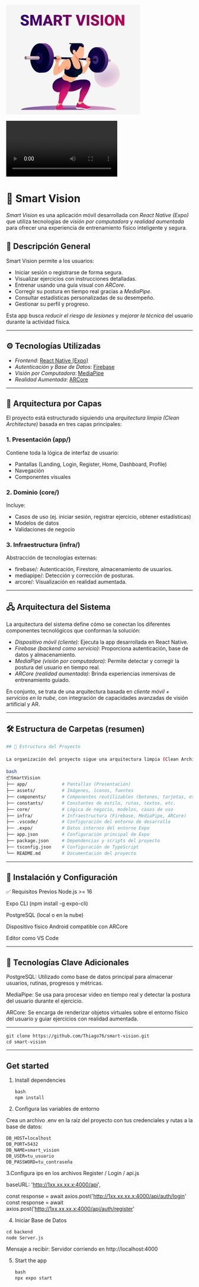 ![Logo Smart Vision](./SMART-VISION/app/assets/images/logo.png)

![Descripción del video](./SMART-VISION/app/assets/Demostracion.mp4)


# 🧠 Smart Vision

*Smart Vision* es una aplicación móvil desarrollada con *React Native (Expo)* que utiliza tecnologías de *visión por computadora* y *realidad aumentada* para ofrecer una experiencia de entrenamiento físico inteligente y segura.

## 🚀 Descripción General

Smart Vision permite a los usuarios:

- Iniciar sesión o registrarse de forma segura.
- Visualizar ejercicios con instrucciones detalladas.
- Entrenar usando una guía visual con *ARCore*.
- Corregir su postura en tiempo real gracias a *MediaPipe*.
- Consultar estadísticas personalizadas de su desempeño.
- Gestionar su perfil y progreso.

Esta app busca *reducir el riesgo de lesiones* y *mejorar la técnica* del usuario durante la actividad física.

---

## ⚙ Tecnologías Utilizadas

- *Frontend*: [React Native (Expo)](https://expo.dev/)
- *Autenticación y Base de Datos*: [Firebase](https://firebase.google.com/)
- *Visión por Computadora*: [MediaPipe](https://mediapipe.dev/)
- *Realidad Aumentada*: [ARCore](https://developers.google.com/ar)

---

## 🧱 Arquitectura por Capas

El proyecto está estructurado siguiendo una *arquitectura limpia (Clean Architecture)* basada en tres capas principales:

### 1. **Presentación (app/)**

Contiene toda la lógica de interfaz de usuario:

- Pantallas (Landing, Login, Register, Home, Dashboard, Profile)
- Navegación
- Componentes visuales

### 2. **Dominio (core/)**

Incluye:

- Casos de uso (ej. iniciar sesión, registrar ejercicio, obtener estadísticas)
- Modelos de datos
- Validaciones de negocio

### 3. **Infraestructura (infra/)**

Abstracción de tecnologías externas:

- firebase/: Autenticación, Firestore, almacenamiento de usuarios.
- mediapipe/: Detección y corrección de posturas.
- arcore/: Visualización en realidad aumentada.

---

## 🖧 Arquitectura del Sistema

La arquitectura del sistema define cómo se conectan los diferentes componentes tecnológicos que conforman la solución:

- *Dispositivo móvil (cliente):* Ejecuta la app desarrollada en React Native.
- *Firebase (backend como servicio):* Proporciona autenticación, base de datos y almacenamiento.
- *MediaPipe (visión por computadora):* Permite detectar y corregir la postura del usuario en tiempo real.
- *ARCore (realidad aumentada):* Brinda experiencias inmersivas de entrenamiento guiado.

En conjunto, se trata de una arquitectura basada en *cliente móvil + servicios en la nube*, con integración de capacidades avanzadas de visión artificial y AR.

---

## 🛠 Estructura de Carpetas (resumen)

```bash
## 📁 Estructura del Proyecto

La organización del proyecto sigue una arquitectura limpia (Clean Architecture) con separación por capas:

bash
📦SmartVision
├── app/             # Pantallas (Presentación)
├── assets/          # Imágenes, íconos, fuentes
├── components/      # Componentes reutilizables (botones, tarjetas, etc.)
├── constants/       # Constantes de estilo, rutas, textos, etc.
├── core/            # Lógica de negocio, modelos, casos de uso
├── infra/           # Infraestructura (Firebase, MediaPipe, ARCore)
├── .vscode/         # Configuración del entorno de desarrollo
├── .expo/           # Datos internos del entorno Expo
├── app.json         # Configuración principal de Expo
├── package.json     # Dependencias y scripts del proyecto
├── tsconfig.json    # Configuración de TypeScript
└── README.md        # Documentación del proyecto
```

---

## 🧰 Instalación y Configuración
✅ Requisitos Previos
Node.js >= 16

Expo CLI (npm install -g expo-cli)

PostgreSQL (local o en la nube)

Dispositivo físico Android compatible con ARCore

Editor como VS Code

---

## 🧠 Tecnologías Clave Adicionales
PostgreSQL: Utilizado como base de datos principal para almacenar usuarios, rutinas, progresos y métricas.

MediaPipe: Se usa para procesar video en tiempo real y detectar la postura del usuario durante el ejercicio.

ARCore: Se encarga de renderizar objetos virtuales sobre el entorno físico del usuario y guiar ejercicios con realidad aumentada.

---
```
git clone https://github.com/Thiago76/smart-vision.git
cd smart-vision
```
---

## Get started

1. Install dependencies
   
   ```
   bash
   npm install
   ```

3. Configura las variables de entorno

Crea un archivo .env en la raíz del proyecto con tus credenciales y rutas a la base de datos:

```
DB_HOST=localhost
DB_PORT=5432
DB_NAME=smart_vision
DB_USER=tu_usuario
DB_PASSWORD=tu_contraseña
```

3.Configura ips en los archivos Register / Login / api.js

baseURL: 'http://1xx.xx.xx.x:4000/api',

const response = await axios.post('http://1xx.xx.xx.x:4000/api/auth/login'
const response = await axios.post('http://1xx.xx.xx.x:4000/api/auth/register'

4. Iniciar Base de Datos

```
cd backend
node Server.js
```

Mensaje a recibir: Servidor corriendo en http://localhost:4000

5. Start the app
   ```
   bash
   npx expo start
   ```
